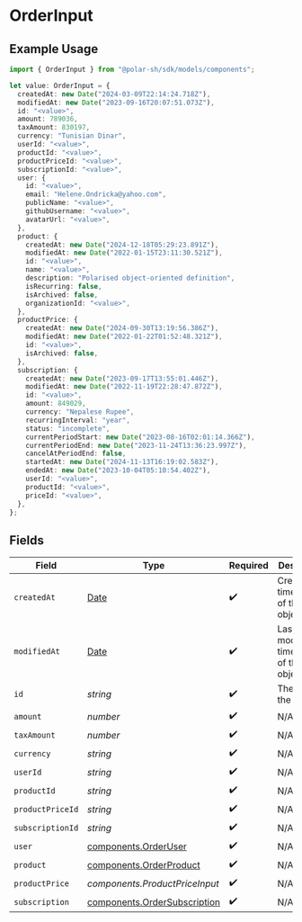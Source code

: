 # OrderInput

## Example Usage

```typescript
import { OrderInput } from "@polar-sh/sdk/models/components";

let value: OrderInput = {
  createdAt: new Date("2024-03-09T22:14:24.718Z"),
  modifiedAt: new Date("2023-09-16T20:07:51.073Z"),
  id: "<value>",
  amount: 789036,
  taxAmount: 830197,
  currency: "Tunisian Dinar",
  userId: "<value>",
  productId: "<value>",
  productPriceId: "<value>",
  subscriptionId: "<value>",
  user: {
    id: "<value>",
    email: "Helene.Ondricka@yahoo.com",
    publicName: "<value>",
    githubUsername: "<value>",
    avatarUrl: "<value>",
  },
  product: {
    createdAt: new Date("2024-12-18T05:29:23.891Z"),
    modifiedAt: new Date("2022-01-15T23:11:30.521Z"),
    id: "<value>",
    name: "<value>",
    description: "Polarised object-oriented definition",
    isRecurring: false,
    isArchived: false,
    organizationId: "<value>",
  },
  productPrice: {
    createdAt: new Date("2024-09-30T13:19:56.386Z"),
    modifiedAt: new Date("2022-01-22T01:52:48.321Z"),
    id: "<value>",
    isArchived: false,
  },
  subscription: {
    createdAt: new Date("2023-09-17T13:55:01.446Z"),
    modifiedAt: new Date("2022-11-19T22:28:47.872Z"),
    id: "<value>",
    amount: 849029,
    currency: "Nepalese Rupee",
    recurringInterval: "year",
    status: "incomplete",
    currentPeriodStart: new Date("2023-08-16T02:01:14.366Z"),
    currentPeriodEnd: new Date("2023-11-24T13:36:23.997Z"),
    cancelAtPeriodEnd: false,
    startedAt: new Date("2024-11-13T16:19:02.583Z"),
    endedAt: new Date("2023-10-04T05:10:54.402Z"),
    userId: "<value>",
    productId: "<value>",
    priceId: "<value>",
  },
};
```

## Fields

| Field                                                                                         | Type                                                                                          | Required                                                                                      | Description                                                                                   |
| --------------------------------------------------------------------------------------------- | --------------------------------------------------------------------------------------------- | --------------------------------------------------------------------------------------------- | --------------------------------------------------------------------------------------------- |
| `createdAt`                                                                                   | [Date](https://developer.mozilla.org/en-US/docs/Web/JavaScript/Reference/Global_Objects/Date) | :heavy_check_mark:                                                                            | Creation timestamp of the object.                                                             |
| `modifiedAt`                                                                                  | [Date](https://developer.mozilla.org/en-US/docs/Web/JavaScript/Reference/Global_Objects/Date) | :heavy_check_mark:                                                                            | Last modification timestamp of the object.                                                    |
| `id`                                                                                          | *string*                                                                                      | :heavy_check_mark:                                                                            | The ID of the object.                                                                         |
| `amount`                                                                                      | *number*                                                                                      | :heavy_check_mark:                                                                            | N/A                                                                                           |
| `taxAmount`                                                                                   | *number*                                                                                      | :heavy_check_mark:                                                                            | N/A                                                                                           |
| `currency`                                                                                    | *string*                                                                                      | :heavy_check_mark:                                                                            | N/A                                                                                           |
| `userId`                                                                                      | *string*                                                                                      | :heavy_check_mark:                                                                            | N/A                                                                                           |
| `productId`                                                                                   | *string*                                                                                      | :heavy_check_mark:                                                                            | N/A                                                                                           |
| `productPriceId`                                                                              | *string*                                                                                      | :heavy_check_mark:                                                                            | N/A                                                                                           |
| `subscriptionId`                                                                              | *string*                                                                                      | :heavy_check_mark:                                                                            | N/A                                                                                           |
| `user`                                                                                        | [components.OrderUser](../../models/components/orderuser.md)                                  | :heavy_check_mark:                                                                            | N/A                                                                                           |
| `product`                                                                                     | [components.OrderProduct](../../models/components/orderproduct.md)                            | :heavy_check_mark:                                                                            | N/A                                                                                           |
| `productPrice`                                                                                | *components.ProductPriceInput*                                                                | :heavy_check_mark:                                                                            | N/A                                                                                           |
| `subscription`                                                                                | [components.OrderSubscription](../../models/components/ordersubscription.md)                  | :heavy_check_mark:                                                                            | N/A                                                                                           |